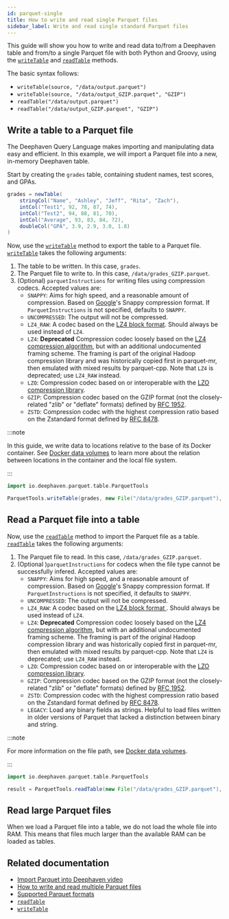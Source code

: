 ```yaml
---
id: parquet-single
title: How to write and read single Parquet files
sidebar_label: Write and read single standard Parquet files
---
```


This guide will show you how to write and read data to/from a Deephaven table and from/to a single Parquet file with both Python and Groovy, using the [`writeTable`](../reference/data-import-export/Parquet/writeTable.md) and [`readTable`](../reference/data-import-export/Parquet/readTable.md) methods.

The basic syntax follows:

- `writeTable(source, "/data/output.parquet")`
- `writeTable(source, "/data/output_GZIP.parquet", "GZIP")`
- `readTable("/data/output.parquet")`
- `readTable("/data/output_GZIP.parquet", "GZIP")`

## Write a table to a Parquet file

The Deephaven Query Language makes importing and manipulating data easy and efficient. In this example, we will import a Parquet file into a new, in-memory Deephaven table.

Start by creating the `grades` table, containing student names, test scores, and GPAs.

```groovy test-set=1
grades = newTable(
    stringCol("Name", "Ashley", "Jeff", "Rita", "Zach"),
    intCol("Test1", 92, 78, 87, 74),
    intCol("Test2", 94, 88, 81, 70),
    intCol("Average", 93, 83, 84, 72),
    doubleCol("GPA", 3.9, 2.9, 3.0, 1.8)
)
```

Now, use the [`writeTable`](../reference/data-import-export/Parquet/writeTable.md) method to export the table to a Parquet file. [`writeTable`](../reference/data-import-export/Parquet/writeTable.md) takes the following arguments:

1. The table to be written. In this case, `grades`.
2. The Parquet file to write to. In this case, `/data/grades_GZIP.parquet`.
3. (Optional) `parquetInstructions` for writing files using compression codecs. Accepted values are:
   - `SNAPPY`: Aims for high speed, and a reasonable amount of compression. Based on [Google](https://github.com/google/snappy/blob/main/format_description.txt)'s Snappy compression format. If `ParquetInstructions` is not specified, defaults to `SNAPPY`.
   - `UNCOMPRESSED`: The output will not be compressed.
   - `LZ4_RAW`: A codec based on the [LZ4 block format](https://github.com/lz4/lz4/blob/dev/doc/lz4_Block_format.md). Should always be used instead of `LZ4`.
   - `LZ4`: **Deprecated** Compression codec loosely based on the [LZ4 compression algorithm](https://github.com/lz4/lz4), but with an additional undocumented framing scheme. The framing is part of the original Hadoop compression library and was historically copied first in parquet-mr, then emulated with mixed results by parquet-cpp. Note that `LZ4` is deprecated; use `LZ4_RAW` instead.
   - `LZO`: Compression codec based on or interoperable with the [LZO compression library](http://www.oberhumer.com/opensource/lzo/).
   - `GZIP`: Compression codec based on the GZIP format (not the closely-related "zlib" or "deflate" formats) defined by [RFC 1952](https://tools.ietf.org/html/rfc1952).
   - `ZSTD`: Compression codec with the highest compression ratio based on the Zstandard format defined by [RFC 8478](https://tools.ietf.org/html/rfc8478).

:::note

In this guide, we write data to locations relative to the base of its Docker container. See [Docker data volumes](../conceptual/docker-data-volumes.md) to learn more about the relation between locations in the container and the local file system.

:::

```groovy test-set=1
import io.deephaven.parquet.table.ParquetTools

ParquetTools.writeTable(grades, new File("/data/grades_GZIP.parquet"), ParquetTools.GZIP)
```

## Read a Parquet file into a table

Now, use the [`readTable`](../reference/data-import-export/Parquet/readTable.md) method to import the Parquet file as a table. [`readTable`](../reference/data-import-export/Parquet/readTable.md) takes the following arguments:

1. The Parquet file to read. In this case, `/data/grades_GZIP.parquet`.
2. (Optional )`parquetInstructions` for codecs when the file type cannot be successfully infered. Accepted values are:
   - `SNAPPY`: Aims for high speed, and a reasonable amount of compression. Based on [Google](https://github.com/google/snappy/blob/main/format_description.txt)'s Snappy compression format. If `ParquetInstructions` is not specified, it defaults to `SNAPPY`.
   - `UNCOMPRESSED`: The output will not be compressed.
   - `LZ4_RAW`: A codec based on the [LZ4 block format ](https://github.com/lz4/lz4/blob/dev/doc/lz4_Block_format.md). Should always be used instead of `LZ4`.
   - `LZ4`: **Deprecated** Compression codec loosely based on the [LZ4 compression algorithm](https://github.com/lz4/lz4), but with an additional undocumented framing scheme. The framing is part of the original Hadoop compression library and was historically copied first in parquet-mr, then emulated with mixed results by parquet-cpp. Note that `LZ4` is deprecated; use `LZ4_RAW` instead.
   - `LZO`: Compression codec based on or interoperable with the [LZO compression library](http://www.oberhumer.com/opensource/lzo/).
   - `GZIP`: Compression codec based on the GZIP format (not the closely-related "zlib" or "deflate" formats) defined by [RFC 1952](https://tools.ietf.org/html/rfc1952).
   - `ZSTD`: Compression codec with the highest compression ratio based on the Zstandard format defined by [RFC 8478](https://tools.ietf.org/html/rfc8478).
   - `LEGACY`: Load any binary fields as strings. Helpful to load files written in older versions of Parquet that lacked a distinction between binary and string.

:::note

For more information on the file path, see [Docker data volumes](../conceptual/docker-data-volumes.md).

:::

```groovy test-set=1
import io.deephaven.parquet.table.ParquetTools

result = ParquetTools.readTable(new File("/data/grades_GZIP.parquet"), ParquetTools.GZIP)
```

## Read large Parquet files

When we load a Parquet file into a table, we do not load the whole file into RAM. This means that files much larger than the available RAM can be loaded as tables.

## Related documentation

- [Import Parquet into Deephaven video](https://youtu.be/k4gI6hSZ2Jc)
- [How to write and read multiple Parquet files](./parquet-directory.md)
- [Supported Parquet formats](../conceptual/parquet-formats.md)
- [`readTable`](../reference/data-import-export/Parquet/readTable.md)
- [`writeTable`](../reference/data-import-export/Parquet/writeTable.md)
